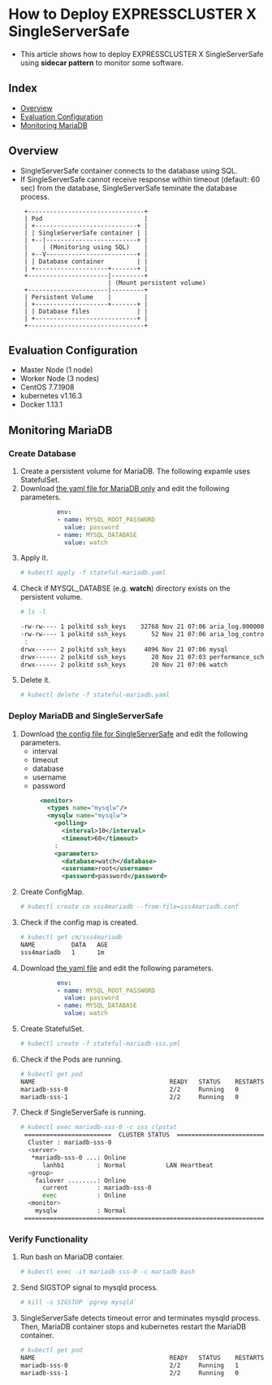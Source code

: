 # How to Deploy EXPRESSCLUSTER X SingleServerSafe
- This article shows how to deploy EXPRESSCLUSTER X SingleServerSafe using **sidecar pattern** to monitor some software. 

## Index
- [Overview](#overview)
- [Evaluation Configuration](#evaluation-configuration)
- [Monitoring MariaDB](#Monitoring-MariaDB)

## Overview
- SingleServerSafe container connects to the database using SQL.
- If SingleServerSafe cannot receive response within timeout (default: 60 sec) from the database, SingleServerSafe teminate the database process.
  ```
   +--------------------------------+
   | Pod                            |
   | +----------------------------+ |
   | | SingleServerSafe container | |
   | +--|-------------------------+ |
   |    | (Monitoring using SQL)    |
   | +--V-------------------------+ |
   | | Database container         | |
   | +--------------------+-------+ |
   +----------------------|---------+
                          | (Mount persistent volume)
   +----------------------|---------+
   | Persistent Volume    |         |
   | +--------------------+-------+ |
   | | Database files             | |
   | +----------------------------+ |
   +--------------------------------+
  ```

## Evaluation Configuration
- Master Node (1 node)
- Worker Node (3 nodes)
- CentOS 7.7.1908
- kubernetes v1.16.3
- Docker 1.13.1

## Monitoring MariaDB
### Create Database
1. Create a persistent volume for MariaDB. The following expamle uses StatefulSet.
1. Download [the yaml file for MariaDB only](https://github.com/EXPRESSCLUSTER/kubernetes/blob/master/yaml/mariadb/stateful-mariadb.yaml) and edit the following parameters.
   ```yml
             env:
             - name: MYSQL_ROOT_PASSWORD
               value: password
             - name: MYSQL_DATABASE
               value: watch
   ```   
1. Apply it.
   ```sh
   # kubectl apply -f stateful-mariadb.yaml
   ```
1. Check if MYSQL_DATABSE (e.g. **watch**) directory exists on the persistent volume.
   ```sh
   # ls -l

   -rw-rw---- 1 polkitd ssh_keys    32768 Nov 21 07:06 aria_log.00000001
   -rw-rw---- 1 polkitd ssh_keys       52 Nov 21 07:06 aria_log_control
    :
   drwx------ 2 polkitd ssh_keys     4096 Nov 21 07:06 mysql
   drwx------ 2 polkitd ssh_keys       20 Nov 21 07:03 performance_schema
   drwx------ 2 polkitd ssh_keys       20 Nov 21 07:06 watch   
   ```
1. Delete it.
   ```sh
   # kubectl delete -f stateful-mariadb.yaml
   ```
### Deploy MariaDB and SingleServerSafe
1. Download [the config file for SingleServerSafe](https://github.com/EXPRESSCLUSTER/kubernetes/blob/master/config/mariadb/sss4mariadb.conf) and edit the following parameters.
   - interval
   - timeout
   - database
   - username
   - password
     ```xml
       <monitor>
         <types name="mysqlw"/>
         <mysqlw name="mysqlw">
           <polling>
             <interval>10</interval>
             <timeout>60</timeout>
           : 
           <parameters>
             <database>watch</database>
             <username>root</username>
             <password>password</password>
     ```
1. Create ConfigMap.
   ```sh
   # kubectl create cm sss4mariadb --from-file=sss4mariadb.conf
   ```
1. Check if the config map is created.
   ```sh
   # kubectl get cm/sss4mariadb
   NAME          DATA   AGE
   sss4mariadb   1      1m
   ```
1. Download [the yaml file](https://github.com/EXPRESSCLUSTER/kubernetes/blob/master/yaml/mariadb/stateful-mariadb-sss.yaml) and edit the following parameters.
   ```yml
             env:
             - name: MYSQL_ROOT_PASSWORD
               value: password
             - name: MYSQL_DATABASE
               value: watch
   ```   
1. Create StatefulSet.
   ```sh
   # kubectl create -f stateful-mariadb-sss.yml
   ```
1. Check if the Pods are running.
   ```sh
   # kubectl get pod
   NAME                                     READY   STATUS    RESTARTS   AGE
   mariadb-sss-0                            2/2     Running   0          6m19s
   mariadb-sss-1                            2/2     Running   0          5m57s
   ```
1. Check if SingleServerSafe is running.
   ```sh
   # kubectl exec mariadb-sss-0 -c sss clpstat
    ========================  CLUSTER STATUS  ===========================
     Cluster : mariadb-sss-0
     <server>
      *mariadb-sss-0 ...: Online
         lanhb1         : Normal           LAN Heartbeat
     <group>
       failover ........: Online
         current        : mariadb-sss-0
         exec           : Online
     <monitor>
       mysqlw           : Normal
    =====================================================================
   ```

### Verify Functionality
1. Run bash on MariaDB contaier.
   ```sh
   # kubectl exec -it mariadb-sss-0 -c mariadb bash
   ```
1. Send SIGSTOP signal to mysqld process.
   ```sh
   # kill -s SIGSTOP `pgrep mysqld`
   ```
1. SingleServerSafe detects timeout error and terminates mysqld process. Then, MariaDB container stops and kubernetes restart the MariaDB container.
   ```sh
   # kubectl get pod
   NAME                                     READY   STATUS    RESTARTS   AGE
   mariadb-sss-0                            2/2     Running   1          34m
   mariadb-sss-1                            2/2     Running   0          34m
   ```
